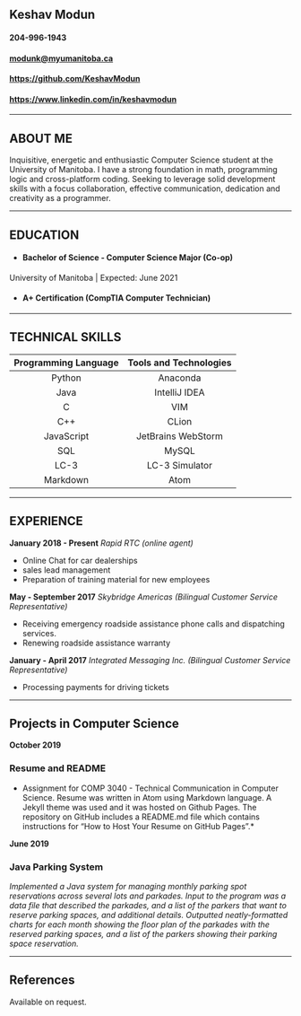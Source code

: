 ## Keshav Modun
#### 204-996-1943
#### modunk@myumanitoba.ca
#### https://github.com/KeshavModun
#### https://www.linkedin.com/in/keshavmodun
-------------------     ----------------------------

## ABOUT ME
Inquisitive, energetic and enthusiastic Computer Science student at the University of Manitoba. I have a strong foundation in math, programming logic and cross-platform coding. Seeking to leverage solid development skills with a focus collaboration, effective communication, dedication and creativity as a programmer.

-------------------     ----------------------------
## EDUCATION
- #### Bachelor of Science - Computer Science Major (Co-op)
University of Manitoba | Expected: June 2021

- #### A+ Certification (CompTIA Computer Technician)

-------------------     ----------------------------
## TECHNICAL SKILLS

| **Programming Language** | **Tools and Technologies** |
|  :---:    | :---: |
| Python  | Anaconda  |
| Java  | IntelliJ IDEA  |
| C  | VIM  |
| C++  | CLion  |
| JavaScript  | JetBrains WebStorm  |
| SQL  | MySQL  |
| LC-3  | LC-3 Simulator  |
| Markdown  | Atom  |

-------------------     ----------------------------

## EXPERIENCE

**January 2018 - Present**
*Rapid RTC (online agent)*
- Online Chat for car dealerships
- sales lead management
- Preparation of training material for new employees


**May - September 2017**
*Skybridge Americas (Bilingual Customer Service Representative)*
- Receiving emergency roadside assistance phone calls and dispatching services.
- Renewing roadside assistance warranty

**January - April 2017**
*Integrated Messaging Inc. (Bilingual Customer Service Representative)*
- Processing payments for driving tickets

-------------------     ----------------------------
## Projects in Computer Science

**October 2019**
### Resume and README
* Assignment for COMP 3040 - Technical Communication in Computer Science. Resume was written in Atom using Markdown language. A Jekyll theme was used and it was hosted on Github Pages. The repository on GitHub includes a README.md file which contains instructions for  “How to Host Your Resume on GitHub Pages”.*

**June 2019**
### Java Parking System
*Implemented a Java system for managing monthly parking spot reservations across several lots and parkades.
Input to the program was a data file that described the parkades, and a list of the parkers that want to reserve parking spaces, and additional details.
Outputted neatly-formatted charts for each month showing the floor plan of the parkades with the reserved parking spaces, and a list of the parkers showing their parking space reservation.*
 
-------------------     ----------------------------

## References

Available on request.
